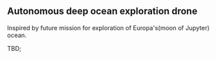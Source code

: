 ## Autonomous deep ocean exploration drone 

Inspired by future mission for exploration of Europa's(moon of Jupyter) ocean.

TBD;
